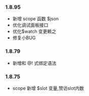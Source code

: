 ### 1.8.95
- 新增 scope 函数 $json
- 优化调试面板接口
- 优化$watch 变更赖之
- 修复小BUG

### 1.8.79
- 新增和 @! 式绑定语法

### 1.8.75 
- scope 新增 $slot 变量,赞访slot内数 
